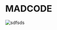 # MADCODE
![sdfsds](https://user-images.githubusercontent.com/86596641/134815904-2a533e42-54e0-489f-b830-c4c0b0e322f0.png)


